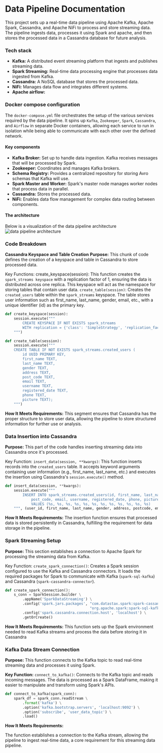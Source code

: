 # Data Pipeline Documentation
This project sets up a real-time data pipeline using Apache Kafka, Apache Spark, Cassandra, and Apache NiFi to process and store streaming data. The pipeline ingests data, processes it using Spark and apache, and then stores the processed data in a Cassandra database for future analysis.

### Tech stack
- **Kafka:** A distributed event streaming platform that ingests and publishes streaming data.
- **Spark Streaming:** Real-time data processing engine that processes data ingested from Kafka.
- **Cassandra:** A NoSQL database that stores the processed data.
- **NiFi:** Manages data flow and integrates different systems.
- **Apache airflow:**

### Docker compose configuration
The `docker-compose.yml` file orchestrates the setup of the various services required by the data pipeline. It spins up `Kafka`, `Zookeeper`, `Spark`, `Cassandra`, and `Airflow` in separate Docker containers, allowing each service to run in isolation while being able to communicate with each other over the defined network.

#### Key components
- **Kafka Broker:** Set up to handle data ingestion. Kafka receives messages that will be processed by Spark.
- **Zookeeper:** Coordinates and manages Kafka brokers.
- **Schema Registry:** Provides a centralized repository for storing Avro schemas that Kafka will use.
- **Spark Master and Worker:** Spark's master node manages worker nodes that process data in parallel.
- **Cassandra:** Stores the processed data.
- **NiFi:** Enables data flow management for complex data routing between components.

#### The architecture
Below is a visualization of the data pipeline architecture
![data pipeline architecture]()


### Code Breakdown
**Cassandra Keyspace and Table Creation**
**Purpose:**
This chunk of code defines the creation of a keyspace and table in Cassandra to store processed data.

Key Functions:
create_keyspace(session):
This function creates the `spark_streams keyspace` with a replication factor of 1, ensuring the data is distributed across one replica.
This keyspace will act as the namespace for storing tables that contain user data.
`create_table(session)`:
Creates the `created_users` table within the `spark_streams` keyspace.
The table stores user information such as first_name, last_name, gender, email, etc., with a unique identifier (id) as the primary key.

```python
def create_keyspace(session):
    session.execute("""
        CREATE KEYSPACE IF NOT EXISTS spark_streams
        WITH replication = {'class': 'SimpleStrategy', 'replication_factor': '1'};
    """)

def create_table(session):
    session.execute("""
    CREATE TABLE IF NOT EXISTS spark_streams.created_users (
        id UUID PRIMARY KEY,
        first_name TEXT,
        last_name TEXT,
        gender TEXT,
        address TEXT,
        post_code TEXT,
        email TEXT,
        username TEXT,
        registered_date TEXT,
        phone TEXT,
        picture TEXT);
    """)
```
**How It Meets Requirements:**
This segment ensures that Cassandra has the proper structure to store user data, allowing the pipeline to store structured information for further use or analysis.

### Data Insertion into Cassandra
**Purpose:**
This part of the code handles inserting streaming data into Cassandra once it's processed.

Key Function:
`insert_data(session, **kwargs)`:
This function inserts records into the `created_users` table.
It accepts keyword arguments containing user information (e.g., first_name, last_name, etc.) and executes the insertion using Cassandra's `session.execute()` method.

```python
def insert_data(session, **kwargs):
    session.execute("""
        INSERT INTO spark_streams.created_users(id, first_name, last_name, gender, address, 
            post_code, email, username, registered_date, phone, picture)
            VALUES (%s, %s, %s, %s, %s, %s, %s, %s, %s, %s, %s, %s)
    """, (user_id, first_name, last_name, gender, address, postcode, email, username, dob, registered_date, phone, picture))
```

**How It Meets Requirements:**
The insertion function ensures that processed data is stored persistently in Cassandra, fulfilling the requirement for data storage in the pipeline.

### Spark Streaming Setup
**Purpose:**
This section establishes a connection to Apache Spark for processing the streaming data from Kafka.

Key Function:
`create_spark_connection()`:
Creates a Spark session configured to use the Kafka and Cassandra connectors.
It loads the required packages for Spark to communicate with Kafka (`spark-sql-kafka`) and Cassandra (`spark-cassandra-connector`).

```python
def create_spark_connection():
    s_conn = SparkSession.builder \
        .appName('SparkDataStreaming') \
        .config('spark.jars.packages', "com.datastax.spark:spark-cassandra-connector_2.13:3.4.1,"
                                       "org.apache.spark:spark-sql-kafka-0-10_2.13:3.4.1") \
        .config('spark.cassandra.connection.host', 'localhost') \
        .getOrCreate()
```
**How It Meets Requirements:**
This function sets up the Spark environment needed to read Kafka streams and process the data before storing it in Cassandra

### Kafka Data Stream Connection
**Purpose:**
This function connects to the Kafka topic to read real-time streaming data and processes it using Spark.

**Key Function:**
`connect_to_kafka()`:
Connects to the Kafka topic and reads incoming messages.
The data is processed as a Spark DataFrame, making it easier to manipulate and transform using Spark's APIs.

```python
def connect_to_kafka(spark_conn):
    spark_df = spark_conn.readStream \
        .format('kafka') \
        .option('kafka.bootstrap.servers', 'localhost:9092') \
        .option('subscribe', 'user_data_topic') \
        .load()
```
**How It Meets Requirements:**

The function establishes a connection to the Kafka stream, allowing the pipeline to ingest real-time data, a core requirement for this streaming data pipeline.
